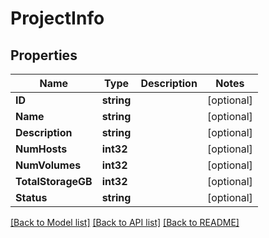 # ProjectInfo

## Properties

Name | Type | Description | Notes
------------ | ------------- | ------------- | -------------
**ID** | **string** |  | [optional] 
**Name** | **string** |  | [optional] 
**Description** | **string** |  | [optional] 
**NumHosts** | **int32** |  | [optional] 
**NumVolumes** | **int32** |  | [optional] 
**TotalStorageGB** | **int32** |  | [optional] 
**Status** | **string** |  | [optional] 

[[Back to Model list]](../README.md#documentation-for-models) [[Back to API list]](../README.md#documentation-for-api-endpoints) [[Back to README]](../README.md)


